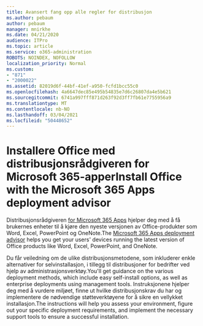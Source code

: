 ```yaml
---
title: Avansert fang opp alle regler for distribusjon
ms.author: pebaum
author: pebaum
manager: mnirkhe
ms.date: 04/21/2020
audience: ITPro
ms.topic: article
ms.service: o365-administration
ROBOTS: NOINDEX, NOFOLLOW
localization_priority: Normal
ms.custom:
- "871"
- "2000022"
ms.assetid: 82019d6f-44bf-41ef-a950-fcfd1bcc55c0
ms.openlocfilehash: 4a6647dec85e495b54835e7d6c26807da4e5b621
ms.sourcegitcommit: 6741a997fff871d263f92d3ff7fb61e7755956a9
ms.translationtype: MT
ms.contentlocale: nb-NO
ms.lasthandoff: 03/04/2021
ms.locfileid: "50448652"
---
```

# <a name="install-office-with-the-microsoft-365-apps-deployment-advisor"></a><span data-ttu-id="be918-102">Installere Office med distribusjonsrådgiveren for Microsoft 365-apper</span><span class="sxs-lookup"><span data-stu-id="be918-102">Install Office with the Microsoft 365 Apps deployment advisor</span></span>

<span data-ttu-id="be918-103">Distribusjonsrådgiveren [for Microsoft 365 Apps](https://admin.microsoft.com/adminportal/home) hjelper deg med å få brukernes enheter til å kjøre den nyeste versjonen av Office-produkter som Word, Excel, PowerPoint og OneNote.</span><span class="sxs-lookup"><span data-stu-id="be918-103">The [Microsoft 365 Apps deployment advisor](https://admin.microsoft.com/adminportal/home) helps you get your users' devices running the latest version of Office products like Word, Excel, PowerPoint, and OneNote.</span></span>
  
<span data-ttu-id="be918-104">Du får veiledning om de ulike distribusjonsmetodene, som inkluderer enkle alternativer for selvinstallasjon, i tillegg til distribusjoner for bedrifter ved hjelp av administrasjonsverktøy.</span><span class="sxs-lookup"><span data-stu-id="be918-104">You'll get guidance on the various deployment methods, which include easy self-install options, as well as enterprise deployments using management tools.</span></span> <span data-ttu-id="be918-105">Instruksjonene hjelper deg med å vurdere miljøet, finne ut hvilke distribusjonskrav du har og implementere de nødvendige støtteverktøyene for å sikre en vellykket installasjon.</span><span class="sxs-lookup"><span data-stu-id="be918-105">The instructions will help you assess your environment, figure out your specific deployment requirements, and implement the necessary support tools to ensure a successful installation.</span></span>
  